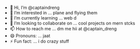 - 👋 Hi, I’m @captaindreng
- 👀 I’m interested in ... plane and flying them
- 🌱 I’m currently learning ... web d 
- 💞️ I’m looking to collaborate on ... cool projects on mern stcks
- 📫 How to reach me ... dm me hii at @captain_dreng
- 😄 Pronouns: ... jaat
- ⚡ Fun fact: ... i do crazy stuff

<!---
captaindreng/captaindreng is a ✨ special ✨ repository because its `README.md` (this file) appears on your GitHub profile.
You can click the Preview link to take a look at your changes.
--->
